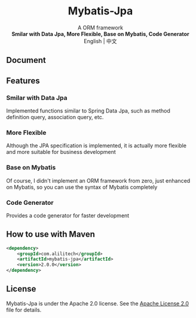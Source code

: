  <center><h1>Mybatis-Jpa</h1></center>
<center>A ORM framework</center>
<center><b>Smilar with Data Jpa, More Flexible, Base on Mybatis,  Code Generator</b></center>
<center>English | 中文</center>

## Document



## Features

### Smilar with Data Jpa

Implemented functions similar to Spring Data Jpa, such as method definition query, association query, etc.

### More Flexible

Although the JPA specification is implemented, it is actually more flexible and more suitable for business development

### Base on Mybatis

Of course, I didn't implement an ORM framework from zero, just enhanced on Mybatis, so you can use the syntax of Mybatis completely

### Code Generator

Provides a code generator for faster development

## How to use with Maven

```xml
<dependency>
    <groupId>com.alilitech</groupId>
    <artifactId>mybatis-jpa</artifactId>
    <version>2.0.0</version>
</dependency>
```

## License

Mybatis-Jpa is under the Apache 2.0 license. See the [Apache License 2.0](http://www.apache.org/licenses/LICENSE-2.0) file for details.